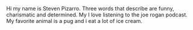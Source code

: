 Hi my name is Steven Pizarro. 
Three words that describe are funny, charismatic and determined. 
My I love listening to the joe rogan podcast. My favorite animal is a pug and i eat a lot of ice cream. 
